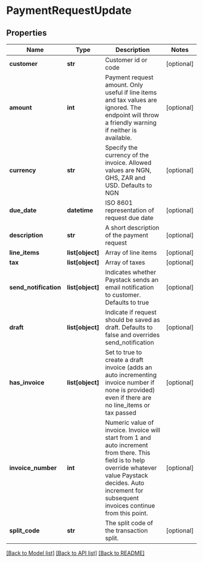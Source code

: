 # PaymentRequestUpdate


## Properties
Name | Type | Description | Notes
------------ | ------------- | ------------- | -------------
**customer** | **str** | Customer id or code | [optional] 
**amount** | **int** | Payment request amount. Only useful if line items and tax values are ignored.  The endpoint will throw a friendly warning if neither is available. | [optional] 
**currency** | **str** | Specify the currency of the invoice. Allowed values are NGN, GHS, ZAR and USD. Defaults to NGN | [optional] 
**due_date** | **datetime** | ISO 8601 representation of request due date | [optional] 
**description** | **str** | A short description of the payment request | [optional] 
**line_items** | **list[object]** | Array of line items | [optional] 
**tax** | **list[object]** | Array of taxes | [optional] 
**send_notification** | **list[object]** | Indicates whether Paystack sends an email notification to customer. Defaults to true | [optional] 
**draft** | **list[object]** | Indicate if request should be saved as draft. Defaults to false and overrides send_notification | [optional] 
**has_invoice** | **list[object]** | Set to true to create a draft invoice (adds an auto incrementing invoice number if none is provided)  even if there are no line_items or tax passed | [optional] 
**invoice_number** | **int** | Numeric value of invoice. Invoice will start from 1 and auto increment from there. This field is to help  override whatever value Paystack decides. Auto increment for subsequent invoices continue from this point. | [optional] 
**split_code** | **str** | The split code of the transaction split. | [optional] 

[[Back to Model list]](../README.md#documentation-for-models) [[Back to API list]](../README.md#documentation-for-api-endpoints) [[Back to README]](../README.md)


